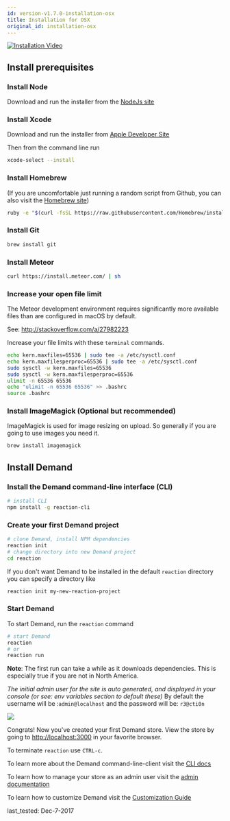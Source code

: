 ```yaml
---
id: version-v1.7.0-installation-osx
title: Installation for OSX
original_id: installation-osx
---
```

    
[![Installation Video](/assets/guide-installation-video-screenshot.png)](https://www.youtube.com/watch?v=PkFDX8NWskY)

## Install prerequisites

### Install Node

Download and run the installer from the [NodeJs site](https://nodejs.org)

### Install Xcode

Download and run the installer from [Apple Developer Site](https://developer.apple.com/download/)

Then from the command line run

```sh
xcode-select --install
```

### Install Homebrew

(If you are uncomfortable just running a random script from Github, you can also visit the [Homebrew site](http://brew.sh/))

```sh
ruby -e "$(curl -fsSL https://raw.githubusercontent.com/Homebrew/install/master/install)"
```

### Install Git

```sh
brew install git
```

### Install Meteor

```sh
curl https://install.meteor.com/ | sh
```

### Increase your open file limit

The Meteor development environment requires significantly more available files than are configured in macOS by default.

See: <http://stackoverflow.com/a/27982223>

Increase your file limits with these `terminal` commands.

```sh
echo kern.maxfiles=65536 | sudo tee -a /etc/sysctl.conf
echo kern.maxfilesperproc=65536 | sudo tee -a /etc/sysctl.conf
sudo sysctl -w kern.maxfiles=65536
sudo sysctl -w kern.maxfilesperproc=65536
ulimit -n 65536 65536
echo "ulimit -n 65536 65536" >> .bashrc
source .bashrc
```

### Install ImageMagick (Optional but recommended)

ImageMagick is used for image resizing on upload. So generally if you are going to use images you need it.

```sh
brew install imagemagick
```

## Install Demand

### Install the Demand command-line interface (CLI)

```sh
# install CLI
npm install -g reaction-cli
```

### Create your first Demand project

```sh
# clone Demand, install NPM dependencies
reaction init
# change directory into new Demand project
cd reaction
```

If you don't want Demand to be installed in the default `reaction` directory you can
specify a directory like

```sh
reaction init my-new-reaction-project
```

### Start Demand

To start Demand, run the `reaction` command

```sh
# start Demand
reaction
# or
reaction run
```

**Note**: The first run can take a while as it downloads dependencies. This is especially true if you are not in North America.

_The initial admin user for the site is auto generated, and displayed in your console (or see: env variables section to default these)_ By default the username will be :`admin@localhost` and the password will be: `r3@cti0n`

![](/assets/guide-installation-default-user.png)

Congrats! Now you've created your first Demand store. View the store by going to <http://localhost:3000> in your favorite browser.

To terminate `reaction` use `CTRL-c`.

To learn more about the Demand command-line-client visit the [CLI docs](reaction-cli.md)

To learn how to manage your store as an admin user visit the [admin documentation](dashboard.md)

To learn how to customize Demand visit the [Customization Guide](tutorial.md)

last_tested: Dec-7-2017
